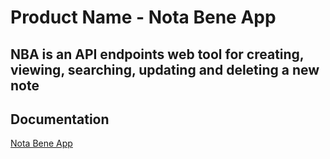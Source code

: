 # Product Name - Nota Bene App
## NBA is an API endpoints web tool for creating, viewing, searching, updating and deleting a new note

## Documentation

[Nota Bene App](https://documenter.getpostman.com/view/19404806/UVkqtFT6)

